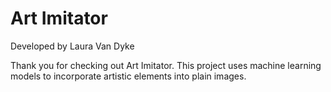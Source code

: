 # Art Imitator

Developed by Laura Van Dyke

Thank you for checking out Art Imitator. This project uses machine learning models to incorporate artistic elements into plain images.
